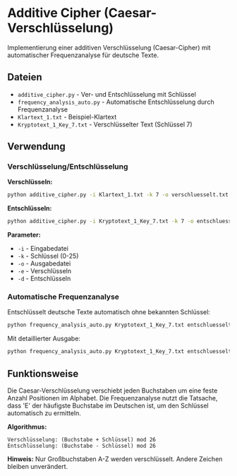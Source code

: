 # Additive Cipher (Caesar-Verschlüsselung)

Implementierung einer additiven Verschlüsselung (Caesar-Cipher) mit automatischer Frequenzanalyse für deutsche Texte.

## Dateien

- `additive_cipher.py` - Ver- und Entschlüsselung mit Schlüssel
- `frequency_analysis_auto.py` - Automatische Entschlüsselung durch Frequenzanalyse
- `Klartext_1.txt` - Beispiel-Klartext
- `Kryptotext_1_Key_7.txt` - Verschlüsselter Text (Schlüssel 7)

## Verwendung

### Verschlüsselung/Entschlüsselung

**Verschlüsseln:**
```bash
python additive_cipher.py -i Klartext_1.txt -k 7 -o verschluesselt.txt -e
```

**Entschlüsseln:**
```bash
python additive_cipher.py -i Kryptotext_1_Key_7.txt -k 7 -o entschluesselt.txt -d
```

**Parameter:**
- `-i` - Eingabedatei
- `-k` - Schlüssel (0-25)
- `-o` - Ausgabedatei
- `-e` - Verschlüsseln
- `-d` - Entschlüsseln

### Automatische Frequenzanalyse

Entschlüsselt deutsche Texte automatisch ohne bekannten Schlüssel:

```bash
python frequency_analysis_auto.py Kryptotext_1_Key_7.txt entschluesselt.txt
```

Mit detaillierter Ausgabe:
```bash
python frequency_analysis_auto.py Kryptotext_1_Key_7.txt entschluesselt.txt -v
```

## Funktionsweise

Die Caesar-Verschlüsselung verschiebt jeden Buchstaben um eine feste Anzahl Positionen im Alphabet. Die Frequenzanalyse nutzt die Tatsache, dass 'E' der häufigste Buchstabe im Deutschen ist, um den Schlüssel automatisch zu ermitteln.

**Algorithmus:**
```
Verschlüsselung: (Buchstabe + Schlüssel) mod 26
Entschlüsselung: (Buchstabe - Schlüssel) mod 26
```

**Hinweis:** Nur Großbuchstaben A-Z werden verschlüsselt. Andere Zeichen bleiben unverändert.
